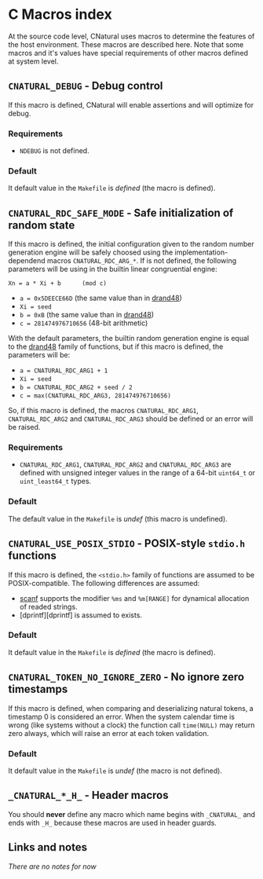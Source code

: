 # C Macros index #

At the source code level, CNatural uses macros to determine the features of
the host environment. These macros are described here. Note that some macros
and it's values have special requirements of other macros defined at system
level.

## `CNATURAL_DEBUG` - Debug control ##

If this macro is defined, CNatural will enable assertions and will optimize
for debug.

### Requirements ###

* `NDEBUG` is not defined.

### Default ###

It default value in the `Makefile` is *defined* (the macro is defined).

## `CNATURAL_RDC_SAFE_MODE` - Safe initialization of random state ##

If this macro is defined, the initial configuration given to the random number
generation engine will be safely choosed using the implementation-dependend
macros `CNATURAL_RDC_ARG_*`. If is not defined, the following parameters will
be using in the builtin linear congruential engine:

	Xn = a * Xi + b      (mod c)

* `a = 0x5DEECE66D` (the same value than in [drand48][drand48])
* `Xi = seed`
* `b = 0xB` (the same value than in [drand48][drand48])
* `c = 281474976710656` (48-bit arithmetic)

With the default parameters, the builtin random generation engine is equal
to the [drand48][drand48] family of functions, but if this macro is defined,
the parameters will be:

* `a = CNATURAL_RDC_ARG1 + 1`
* `Xi = seed`
* `b = CNATURAL_RDC_ARG2 + seed / 2`
* `c = max(CNATURAL_RDC_ARG3, 281474976710656)`

So, if this macro is defined, the macros `CNATURAL_RDC_ARG1`,
`CNATURAL_RDC_ARG2` and `CNATURAL_RDC_ARG3` should be defined or an error
will be raised.

### Requirements ###

* `CNATURAL_RDC_ARG1`, `CNATURAL_RDC_ARG2` and `CNATURAL_RDC_ARG3` are
defined with unsigned integer values in the range of a 64-bit
`uint64_t` or `uint_least64_t` types.

### Default ###

The default value in the `Makefile` is *undef* (this macro is undefined).

## `CNATURAL_USE_POSIX_STDIO` - POSIX-style `stdio.h` functions ##

If this macro is defined, the `<stdio.h>` family of functions are assumed to
be POSIX-compatible. The following differences are assumed:

* [scanf][scanf] supports the modifier `%ms` and `%m[RANGE]` for dynamical
allocation of readed strings.
* [dprintf][dprintf] is assumed to exists.

### Default ###

It default value in the `Makefile` is *defined* (the macro is defined).

## `CNATURAL_TOKEN_NO_IGNORE_ZERO` - No ignore zero timestamps ##

If this macro is defined, when comparing and deserializing natural tokens,
a timestamp 0 is considered an error. When the system calendar time is
wrong (like systems without a clock) the function call `time(NULL)` may
return zero always, which will raise an error at each token validation.

### Default ###

It default value in the `Makefile` is *undef* (the macro is not defined).

## `_CNATURAL_*_H_` - Header macros ##

You should **never** define any macro which name begins with `_CNATURAL_`
and ends with `_H_` because these macros are used in header guards.

## Links and notes ##

*There are no notes for now*

[drand48]: man://drand48
[rand]: man://rand
[scanf]: man://scanf
[dprinf]: man://dprintf
